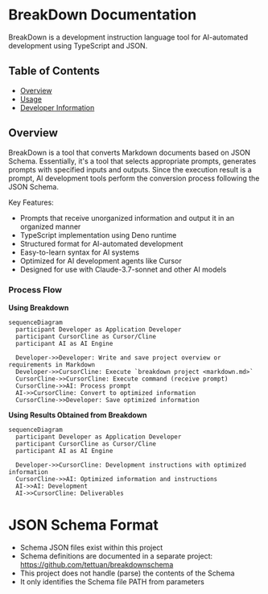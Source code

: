 # BreakDown Documentation

BreakDown is a development instruction language tool for AI-automated development using TypeScript and JSON.

## Table of Contents

- [Overview](#overview)
- [Usage](usage.md)
- [Developer Information](breakdown/index.md)

## Overview

BreakDown is a tool that converts Markdown documents based on JSON Schema. Essentially, it's a tool that selects appropriate prompts, generates prompts with specified inputs and outputs. 
Since the execution result is a prompt, AI development tools perform the conversion process following the JSON Schema.

Key Features:

- Prompts that receive unorganized information and output it in an organized manner
- TypeScript implementation using Deno runtime
- Structured format for AI-automated development
- Easy-to-learn syntax for AI systems
- Optimized for AI development agents like Cursor
- Designed for use with Claude-3.7-sonnet and other AI models

### Process Flow

**Using Breakdown**

```mermaid
sequenceDiagram
  participant Developer as Application Developer
  participant CursorCline as Cursor/Cline
  participant AI as AI Engine

  Developer->>Developer: Write and save project overview or requirements in Markdown
  Developer->>CursorCline: Execute `breakdown project <markdown.md>`
  CursorCline->>CursorCline: Execute command (receive prompt)
  CursorCline->>AI: Process prompt
  AI->>CursorCline: Convert to optimized information
  CursorCline->>Developer: Save optimized information
```

**Using Results Obtained from Breakdown**

```mermaid
sequenceDiagram
  participant Developer as Application Developer
  participant CursorCline as Cursor/Cline
  participant AI as AI Engine

  Developer->>CursorCline: Development instructions with optimized information
  CursorCline->>AI: Optimized information and instructions
  AI->>AI: Development
  AI->>CursorCline: Deliverables
```

# JSON Schema Format

- Schema JSON files exist within this project
- Schema definitions are documented in a separate project: https://github.com/tettuan/breakdownschema
- This project does not handle (parse) the contents of the Schema
- It only identifies the Schema file PATH from parameters 